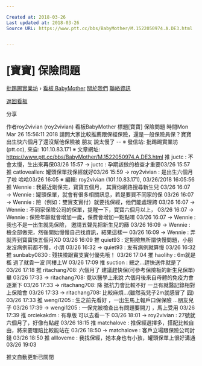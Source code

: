 ```yaml
---

Created at: 2018-03-26
Last updated at: 2018-03-26
Source URL: https://www.ptt.cc/bbs/BabyMother/M.1522050974.A.DE3.html


---
```


# [寶寶] 保險問題


[批踢踢實業坊](https://www.ptt.cc/) › [看板 BabyMother](https://www.ptt.cc/bbs/BabyMother/index.html) [關於我們](https://www.ptt.cc/about.html) [聯絡資訊](https://www.ptt.cc/contact.html)

[返回看板](https://www.ptt.cc/bbs/BabyMother/index.html)

分享

作者roy2vivian (roy2vivian)
看板BabyMother
標題\[寶寶\] 保險問題
時間Mon Mar 26 15:56:11 2018
請問大家比較推薦跟保經保險，還是一般保險員保？寶寶出生快六個月了還沒幫他保險被 朋友 說太慢了 -- ※ 發信站: 批踢踢實業坊(ptt.cc), 來自: 101.10.83.171 ※ 文章網址: <https://www.ptt.cc/bbs/BabyMother/M.1522050974.A.DE3.html>
推 juctc : 不會太慢，生出來再保03/26 15:57
→ juctc : 孕期該做的檢查才重要03/26 15:57
推 catloveallen: 罐頭保單找保經就好03/26 15:59
→ roy2vivian : 是出生六個月了啦 哈哈03/26 16:05
※ 編輯: roy2vivian (101.10.83.171), 03/26/2018 16:05:56
推 Wennie : 我最近剛保完，寶寶五個月， 其實你網路搜尋新生兒 03/26 16:07
→ Wennie : 罐頭保單，就會有很多相關訊息，若是要買不同家的保 03/26 16:07
→ Wennie : 險（例如：雙實支實付）就要找保經，他們能處理跨 03/26 16:07
→ Wennie : 不同家保險公司的保單，提醒一下，寶寶六個月以上， 03/26 16:07
→ Wennie : 保險年齡就會增加一歲，保費會增加一點點唷 03/26 16:07
→ Wennie : 我也不是一出生就先保險， 邀請五聲先把新生兒的篩 03/26 16:09
→ Wennie : 檢全部做完，然後開始慢慢自己找資訊，結果這樣一 03/26 16:09
→ Wennie : 弄就弄到寶寶快五個月XD 03/26 16:09
推 quiet93 : 定期險無所謂快慢問題，小朋友沒病例前都不慢，小朋 03/26 16:32
→ quiet93 : 友有病例就算慢 03/26 16:32
推 sunbaby0830 : 殘扶險跟實支實付優先哦！ 03/26 17:04
推 haolihy : 6m就是檻 過了就貴一波 同樓上W 03/26 17:09
推 suction : 總之...趕快送件就是了 03/26 17:18
推 ritachang708: 六個月了 建議趕快保(可參考保險板的新生兒保單)畢 03/26 17:33
→ ritachang708: 竟以醫學上來說 六個月後來自母體的免疫力會逐漸下 03/26 17:33
→ ritachang708: 降 抵抗力會比較不好 一旦有就醫記錄相對上保險會 03/26 17:33
→ ritachang708: 比較麻煩...(雖然我兒子2m就感冒了 囧) 03/26 17:33
推 wengi1205 : 生之前先看好 ，一出生馬上報戶口保保險 …朋友兒子 03/26 17:39
→ wengi1205 : 一保完被檢查出有問題要開刀 ，馬上受用 03/26 17:39
推 orciekakdm : 有專版 可以去看一下 03/26 18:01
→ roy2vivian : 27號就六個月了，好像有點趕 03/26 18:15
推 matchalove : 推保經選擇多，搭配比較自由，將來要理賠比較能站在 03/26 18:50
→ matchalove : 客戶立場跟保險公司討錢 03/26 18:50
推 allloveme : 我找保經，她本身也有小孩，罐頭保單上很好溝通 03/26 19:03

推文自動更新已關閉

